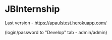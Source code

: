 # JBInternship

Last version - https://apaulstest.herokuapp.com/

(login/password to "Develop" tab - admin/admin)
